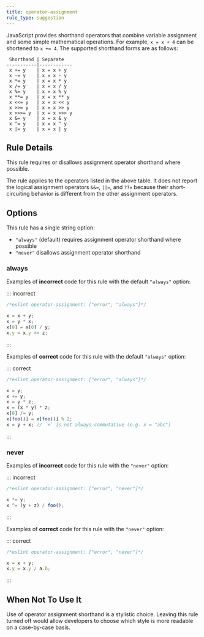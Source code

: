 ```yaml
---
title: operator-assignment
rule_type: suggestion
---
```


JavaScript provides shorthand operators that combine variable assignment and some simple mathematical operations. For example, `x = x + 4` can be shortened to `x += 4`. The supported shorthand forms are as follows:

```text
 Shorthand | Separate
-----------|------------
 x += y    | x = x + y
 x -= y    | x = x - y
 x *= y    | x = x * y
 x /= y    | x = x / y
 x %= y    | x = x % y
 x **= y   | x = x ** y
 x <<= y   | x = x << y
 x >>= y   | x = x >> y
 x >>>= y  | x = x >>> y
 x &= y    | x = x & y
 x ^= y    | x = x ^ y
 x |= y    | x = x | y
```

## Rule Details

This rule requires or disallows assignment operator shorthand where possible.

The rule applies to the operators listed in the above table. It does not report the logical assignment operators `&&=`, `||=`, and `??=` because their short-circuiting behavior is different from the other assignment operators.

## Options

This rule has a single string option:

*   `"always"` (default) requires assignment operator shorthand where possible
*   `"never"` disallows assignment operator shorthand

### always

Examples of **incorrect** code for this rule with the default `"always"` option:

::: incorrect

```js
/*eslint operator-assignment: ["error", "always"]*/

x = x + y;
x = y * x;
x[0] = x[0] / y;
x.y = x.y << z;
```

:::

Examples of **correct** code for this rule with the default `"always"` option:

::: correct

```js
/*eslint operator-assignment: ["error", "always"]*/

x = y;
x += y;
x = y * z;
x = (x * y) * z;
x[0] /= y;
x[foo()] = x[foo()] % 2;
x = y + x; // `+` is not always commutative (e.g. x = "abc")
```

:::

### never

Examples of **incorrect** code for this rule with the `"never"` option:

::: incorrect

```js
/*eslint operator-assignment: ["error", "never"]*/

x *= y;
x ^= (y + z) / foo();
```

:::

Examples of **correct** code for this rule with the `"never"` option:

::: correct

```js
/*eslint operator-assignment: ["error", "never"]*/

x = x + y;
x.y = x.y / a.b;
```

:::

## When Not To Use It

Use of operator assignment shorthand is a stylistic choice. Leaving this rule turned off would allow developers to choose which style is more readable on a case-by-case basis.
